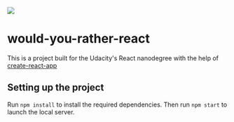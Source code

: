 ![](https://i.imgur.com/8bruOnE.png)
# would-you-rather-react
This is a project built for the Udacity's React nanodegree with the help of [create-react-app](https://github.com/facebookincubator/create-react-app)
## Setting up the project
Run `npm install` to install the required dependencies. Then run `npm start` to launch the local server.
